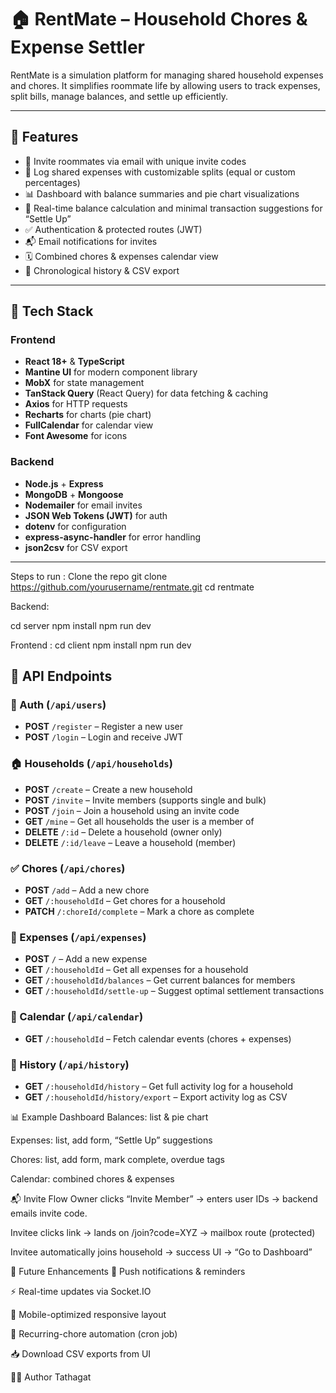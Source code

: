 # 🏠 RentMate – Household Chores & Expense Settler

RentMate is a simulation platform for managing shared household expenses and chores. It simplifies roommate life by allowing users to track expenses, split bills, manage balances, and settle up efficiently.

---

## 🚀 Features

- 👥 Invite roommates via email with unique invite codes  
- 💸 Log shared expenses with customizable splits (equal or custom percentages)  
- 📊 Dashboard with balance summaries and pie chart visualizations  
- 🔄 Real-time balance calculation and minimal transaction suggestions for “Settle Up”  
- ✅ Authentication & protected routes (JWT)  
- 📬 Email notifications for invites  
- 🗓️ Combined chores & expenses calendar view  
- 📝 Chronological history & CSV export  

---

## 🧰 Tech Stack

### Frontend

- **React 18+** & **TypeScript**  
- **Mantine UI** for modern component library  
- **MobX** for state management  
- **TanStack Query** (React Query) for data fetching & caching  
- **Axios** for HTTP requests  
- **Recharts** for charts (pie chart)  
- **FullCalendar** for calendar view  
- **Font Awesome** for icons  

### Backend

- **Node.js** + **Express**  
- **MongoDB** + **Mongoose**  
- **Nodemailer** for email invites  
- **JSON Web Tokens (JWT)** for auth  
- **dotenv** for configuration  
- **express-async-handler** for error handling  
- **json2csv** for CSV export  

---

Steps to run : 
Clone the repo
git clone https://github.com/yourusername/rentmate.git
cd rentmate

Backend: 

cd server
npm install
npm run dev

Frontend : 
cd client
npm install
npm run dev

## 🔗 API Endpoints

### 👤 Auth (`/api/users`)
- **POST** `/register` – Register a new user
- **POST** `/login` – Login and receive JWT

### 🏠 Households (`/api/households`)
- **POST** `/create` – Create a new household
- **POST** `/invite` – Invite members (supports single and bulk)
- **POST** `/join` – Join a household using an invite code
- **GET** `/mine` – Get all households the user is a member of
- **DELETE** `/:id` – Delete a household (owner only)
- **DELETE** `/:id/leave` – Leave a household (member)

### ✅ Chores (`/api/chores`)
- **POST** `/add` – Add a new chore
- **GET** `/:householdId` – Get chores for a household
- **PATCH** `/:choreId/complete` – Mark a chore as complete

### 💸 Expenses (`/api/expenses`)
- **POST** `/` – Add a new expense
- **GET** `/:householdId` – Get all expenses for a household
- **GET** `/:householdId/balances` – Get current balances for members
- **GET** `/:householdId/settle-up` – Suggest optimal settlement transactions

### 📅 Calendar (`/api/calendar`)
- **GET** `/:householdId` – Fetch calendar events (chores + expenses)

### 📜 History (`/api/history`)
- **GET** `/:householdId/history` – Get full activity log for a household
- **GET** `/:householdId/history/export` – Export activity log as CSV


📊 Example Dashboard
Balances: list & pie chart

Expenses: list, add form, “Settle Up” suggestions

Chores: list, add form, mark complete, overdue tags

Calendar: combined chores & expenses

📬 Invite Flow
Owner clicks “Invite Member” → enters user IDs → backend emails invite code.

Invitee clicks link → lands on /join?code=XYZ → mailbox route (protected)

Invitee automatically joins household → success UI → “Go to Dashboard”

🔮 Future Enhancements
🔔 Push notifications & reminders

⚡ Real-time updates via Socket.IO

📱 Mobile-optimized responsive layout

📆 Recurring-chore automation (cron job)

📥 Download CSV exports from UI

🧑‍💻 Author
Tathagat 

